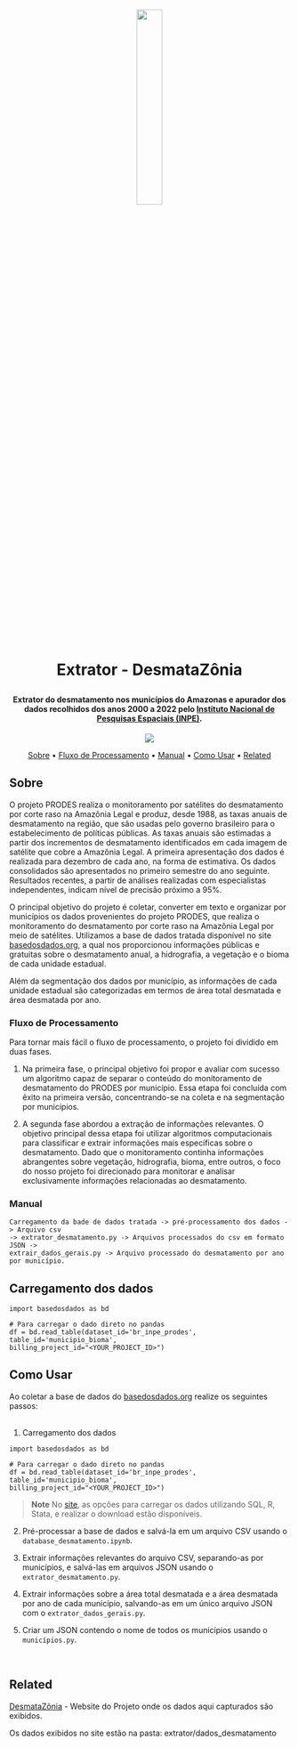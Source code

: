 
<h1 align="center">

  <a href="https://desmatazonia.netlify.app/"><img 
width=30% src="https://github.com/unb-mds/2023-2-Squad02-Desmatazonia/blob/main/licitam/public/images/logo-desmatazonia.png" /> </a>
  <br>
  Extrator - DesmataZônia
    <br>
</h1>
<h4 align="center">Extrator do desmatamento nos municípios do Amazonas e apurador dos dados recolhidos dos anos 2000 a 2022 pelo  <a href="http://terrabrasilis.dpi.inpe.br/en/home-page/" target="_blank">Instituto Nacional de Pesquisas Espaciais (INPE)</a>.</h4>

<p align="center">
    <img src="https://img.shields.io/badge/python-%230095D5.svg?&style=for-the-badge&logo=python&logoColor=white"/>
</p>

<p align="center">
  <a href="#sobre">Sobre</a> •
  <a href="#fluxo-de-processamento">Fluxo de Processamento</a> •
  <a href="#manual">Manual</a> •
  <a href="#como-usar">Como Usar</a> •
  <a href="#related">Related</a> 
</p>

## Sobre
O projeto PRODES realiza o monitoramento por satélites do desmatamento por corte raso na Amazônia Legal e produz, desde 1988, as taxas anuais de desmatamento na região, que são usadas pelo governo brasileiro para o estabelecimento de políticas públicas. As taxas anuais são estimadas a partir dos incrementos de desmatamento identificados em cada imagem de satélite que cobre a Amazônia Legal. A primeira apresentação dos dados é realizada para dezembro de cada ano, na forma de estimativa. Os dados consolidados são apresentados no primeiro semestre do ano seguinte. Resultados recentes, a partir de análises realizadas com especialistas independentes, indicam nível de precisão próximo a 95%.


O principal objetivo do projeto é coletar, converter em texto e organizar por municípios os dados provenientes do projeto PRODES, que realiza o monitoramento do desmatamento por corte raso na Amazônia Legal por meio de satélites. Utilizamos a base de dados tratada disponível no site [basedosdados.org](https://basedosdados.org/dataset/e5c87240-ecce-4856-97c5-e6b84984bf42?table=d7a76d45-c363-4494-826d-1580e997ebf0), a qual nos proporcionou informações públicas e gratuitas sobre o desmatamento anual, a hidrografia, a vegetação e o bioma de cada unidade estadual.

Além da segmentação dos dados por município, as informações de cada unidade estadual são categorizadas em termos de área total desmatada e área desmatada por ano.

### Fluxo de Processamento
Para tornar mais fácil o fluxo de processamento, o projeto foi dividido em duas fases.

1. Na primeira fase, o principal objetivo foi propor e avaliar com sucesso um algoritmo capaz de separar o conteúdo do monitoramento de desmatamento do PRODES por município. Essa etapa foi concluída com êxito na primeira versão, concentrando-se na coleta e na segmentação por municípios.

2. A segunda fase abordou a extração de informações relevantes. O objetivo principal dessa etapa foi utilizar algoritmos computacionais para classificar e extrair informações mais específicas sobre o desmatamento. Dado que o monitoramento continha informações abrangentes sobre vegetação, hidrografia, bioma, entre outros, o foco do nosso projeto foi direcionado para monitorar e analisar exclusivamente informações relacionadas ao desmatamento.

 
### Manual
```
Carregamento da bade de dados tratada -> pré-processamento dos dados -> Arquivo csv 
-> extrator_desmatamento.py -> Arquivos processados do csv em formato JSON -> 
extrair_dados_gerais.py -> Arquivo processado do desmatamento por ano por município.
```
## Carregamento dos dados
```
import basedosdados as bd

# Para carregar o dado direto no pandas
df = bd.read_table(dataset_id='br_inpe_prodes',
table_id='municipio_bioma',
billing_project_id="<YOUR_PROJECT_ID>")
```

## Como Usar
Ao coletar a base de dados do [basedosdados.org](https://basedosdados.org/dataset/e5c87240-ecce-4856-97c5-e6b84984bf42?table=d7a76d45-c363-4494-826d-1580e997ebf0) realize os seguintes passos: <br><br>
1. Carregamento dos dados<br>
```
import basedosdados as bd

# Para carregar o dado direto no pandas
df = bd.read_table(dataset_id='br_inpe_prodes',
table_id='municipio_bioma',
billing_project_id="<YOUR_PROJECT_ID>")
```
> **Note**
> No [site](https://basedosdados.org/dataset/e5c87240-ecce-4856-97c5-e6b84984bf42?table=d7a76d45-c363-4494-826d-1580e997ebf0), as opções para carregar os dados utilizando SQL, R, Stata, e realizar o download estão disponíveis.<br>
2. Pré-processar a base de dados e salvá-la em um arquivo CSV usando o `database_desmatamento.ipynb`.<br>

3. Extrair informações relevantes do arquivo CSV, separando-as por municípios, e salvá-las em arquivos JSON usando o `extrator_desmatamento.py`.<br>

4. Extrair informações sobre a área total desmatada e a área desmatada por ano de cada município, salvando-as em um único arquivo JSON com o `extrator_dados_gerais.py`.<br>

5. Criar um JSON contendo o nome de todos os municípios usando o `municípios.py`.
<br>

## Related

[DesmataZônia](https://desmatazonia.netlify.app) - Website do Projeto onde os dados aqui capturados são exibidos.

Os dados exibidos no site estão na pasta: extrator/dados_desmatamento 

